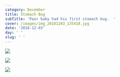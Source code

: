 ```yaml
---
category: December
title: Stomach Bug
subTitle: 'Poor baby had his first stomach bug.  '
cover: /images/img_20181203_135418.jpg
date: '2018-12-03'
day: ' '
slug: ' '
---
```

![](/images/img_20181203_135418.jpg)

![](/images/img_20181203_142528.jpg)

![](/images/img_20181203_121027.jpg)
